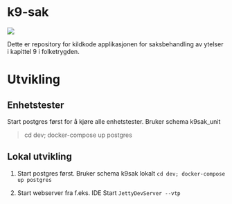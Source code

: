 # k9-sak

![](https://github.com/navikt/k9-sak/workflows/Bygg%20og%20deploy/badge.svg)

Dette er repository for kildkode applikasjonen for saksbehandling av ytelser i kapittel 9 i folketrygden. 

# Utvikling
   
## Enhetstester
Start postgres først for å kjøre alle enhetstester. Bruker schema k9sak_unit
> cd dev; docker-compose up postgres


## Lokal utvikling
1. Start postgres først. Bruker schema k9sak lokalt
   `cd dev; docker-compose up postgres`

2. Start webserver fra f.eks. IDE
   Start `JettyDevServer --vtp` 

